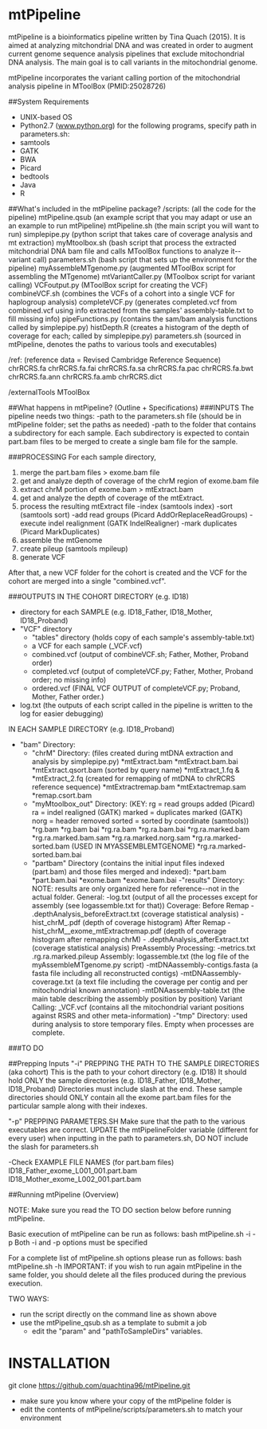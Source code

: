 # mtPipeline

mtPipeline is a bioinformatics pipeline written by Tina Quach (2015). 
It is aimed at analyzing mitchondrial DNA and was created in order to augment 
current genome sequence analysis pipelines that exclude mitochondrial DNA analysis. 
The main goal is to call variants in the mitochondrial genome. 

mtPipeline incorporates the variant calling portion of 
the mitochondrial analysis pipeline in MToolBox (PMID:25028726)

##System Requirements
- UNIX-based OS
- Python2.7 (www.python.org)
for the following programs, specify path in parameters.sh:
- samtools
- GATK
- BWA
- Picard 
- bedtools
- Java
- R


##What's included in the mtPipeline package?
/scripts:               (all the code for the pipeline)
mtPipeline.qsub     	(an example script that you may adapt or use an an example to run mtPipeline)
mtPipeline.sh       	(the main script you will want to run)
simplepipe.py       	(python script that takes care of coverage analysis and mt extraction)
myMtoolbox.sh       	(bash script that process the extracted mitchondrial DNA bam file and calls MToolBox functions to analyze it--variant call)
parameters.sh       	(bash script that sets up the environment for the pipeline) 
myAssembleMTgenome.py   (augmented MToolBox script for assembling the MTgenome)
mtVariantCaller.py  	(MToolbox script for variant calling)
VCFoutput.py 			(MToolBox script for creating the VCF)
combineVCF.sh 			(combines the VCFs of a cohort into a single VCF for haplogroup analysis)
completeVCF.py   		(generates completed.vcf from combined.vcf using info extracted from the samples' assembly-table.txt to fill missing info)
pipeFunctions.py 		(contains the sam/bam analysis functions called by simplepipe.py)
histDepth.R 			(creates a histogram of the depth of coverage for each; called by simplepipe.py)
parameters.sh 			(sourced in mtPipeline, denotes the paths to various tools and executables)


/ref:					(reference data = Revised Cambridge Reference Sequence)
chrRCRS.fa
chrRCRS.fa.fai
chrRCRS.fa.sa
chrRCRS.fa.pac
chrRCRS.fa.bwt
chrRCRS.fa.ann
chrRCRS.fa.amb
chrRCRS.dict

/externalTools
MToolBox 				


##What happens in mtPipeline? (Outline + Specifications)
###INPUTS
The pipeline needs two things: 
-path to the parameters.sh file (should be in mtPipeline folder; set the paths as needed)
-path to the folder that contains a subdirectory for each sample. 
Each  subdirectory is expected to contain part.bam files to be merged to create a single bam file for the sample.

###PROCESSING
For each sample directory, 
1) merge the part.bam files > exome.bam file
2) get and analyze depth of coverage of the chrM region of exome.bam file
3) extract chrM portion of exome.bam > mtExtract.bam
4) get and analyze the depth of coverage of the mtExtract.
5) process the resulting mtExtract file 
	-index (samtools index)
	-sort (samtools sort)
	-add read groups (Picard AddOrReplaceReadGroups)
	-execute indel realignment (GATK IndelRealigner)
	-mark duplicates (Picard MarkDuplicates)
6) assemble the mtGenome 
7) create pileup (samtools mpileup)
8) generate VCF 

After that, a new VCF folder for the cohort is created and the VCF for the cohort are merged into a single "combined.vcf".

###OUTPUTS
IN THE COHORT DIRECTORY (e.g. ID18)
- directory for each SAMPLE (e.g. ID18_Father, ID18_Mother, ID18_Proband)
- "VCF" directory 
	- "tables" directory (holds copy of each sample's assembly-table.txt)
	- a VCF for each sample (<sampleName>_VCF.vcf)
	- combined.vcf (output of combineVCF.sh; Father, Mother, Proband order)
	- completed.vcf (output of completeVCF.py; Father, Mother, Proband order; no missing info)
	- ordered.vcf (FINAL VCF OUTPUT of completeVCF.py; Proband, Mother, Father order.)
- log.txt (the outputs of each script called in the pipeline is written to the log for easier debugging)

IN EACH SAMPLE DIRECTORY (e.g. ID18_Proband)
- "bam" Directory:
	- "chrM" Directory: (files created during mtDNA extraction and analysis by simplepipe.py)
		*mtExtract.bam
		*mtExtract.bam.bai
		*mtExtract.qsort.bam (sorted by query name)
		*mtExtract_1.fq & *mtExtract_2.fq (created for remapping of mtDNA to chrRCRS reference sequence)
		*mtExtractremap.bam
		*mtExtactremap.sam
		*remap.csort.bam
	- "myMtoolbox_out" Directory:
		(KEY: 
			rg = read groups added (Picard)
			ra = indel realigned (GATK)
			marked = duplicates marked (GATK)
			norg = header removed
			sorted = sorted by coordinate (samtools))
		*rg.bam 
		*rg.bam bai
		*rg.ra.bam
		*rg.ra.bam.bai
		*rg.ra.marked.bam
		*rg.ra.marked.bam.sam
		*rg.ra.marked.norg.sam
		*rg.ra.marked-sorted.bam (USED IN MYASSEMBLEMTGENOME)
		*rg.ra.marked-sorted.bam.bai		
	- "partbam" Directory (contains the initial input files indexed (part.bam) and those files merged and indexed):
		 *part.bam
		 *part.bam.bai
		 *exome.bam
		 *exome.bam.bai
-"results" Directory: 
NOTE: results are only organized here for reference--not in the actual folder.
	General:
		-log.txt (output of all the processes except for assembly (see logassemble.txt for that))
	Coverage:
		Before Remap
			- <sampleName>.depthAnalysis_beforeExtract.txt (coverage statistical analysis)
			- hist_chrM_<samplName>.pdf  (depth of coverage histogram)
		After Remap
			- hist_chrM_<sampleName>_exome_mtExtractremap.pdf (depth of coverage histogram after remapping chrM)
			- <sampleName>.depthAnalysis_afterExtract.txt (coverage statistical analysis)
	PreAssembly Processing:
		<sampleName>-metrics.txt
		<sampleName>.rg.ra.marked.pileup
	Assembly:
		logassemble.txt (the log file of the myAssembleMTgenome.py script)
		<sampleName>-mtDNAassembly-contigs.fasta (a fasta file including all reconstructed contigs)
		<sampleName>-mtDNAassembly-coverage.txt (a text file including the coverage per contig and per mitochondrial known annotation)
		<sampleName>-mtDNAassembly-table.txt (the main table describing the assembly position by position)
	Variant Calling:
		<sampleName>_VCF.vcf (contains all the mitochondrial variant positions against RSRS and other meta-information)
-"tmp" Directory: used during analysis to store temporary files. Empty when processes are complete.

###TO DO

##Prepping Inputs
"-i" PREPPING THE PATH TO THE SAMPLE DIRECTORIES (aka cohort)
	This is the path to your cohort directory (e.g. ID18)
	It should hold ONLY the sample directories (e.g. ID18_Father, ID18_Mother, ID18_Proband)
	Directories must include slash at the end.
	These sample directories should ONLY contain  all the exome part.bam files for the particular sample along with their indexes.

"-p" PREPPING PARAMETERS.SH
	Make sure that the path to the various executables are correct.
	UPDATE the mtPipelineFolder variable (different for every user)
 	when inputting in the path to parameters.sh, DO NOT include the slash for parameters.sh

-Check EXAMPLE FILE NAMES (for part.bam files)
	ID18_Father_exome_L001_001.part.bam
	ID18_Mother_exome_L002_001.part.bam



##Running mtPipeline (Overview)

NOTE: Make sure you read the TO DO section below before running mtPipeline.

Basic execution of mtPipeline can be run as follows:
	bash mtPipeline.sh -i <pathToSampleDirs> -p <pathToParametersFile>
Both -i and -p options must be specified

For a complete list of mtPipeline.sh options please run as follows:
	bash mtPipeline.sh -h
IMPORTANT: if you wish to run again mtPipeline in the same folder, you should delete all the files produced during the previous execution.

TWO WAYS: 
- run the script directly on the command line as shown above 
- use the mtPipeline_qsub.sh as a template to submit a job
	- edit the "param" and "pathToSampleDirs" variables. 


# INSTALLATION

git clone https://github.com/quachtina96/mtPipeline.git
- make sure you know where your copy of the mtPipeline folder is
- edit the contents of mtPipeline/scripts/parameters.sh to match your environment


